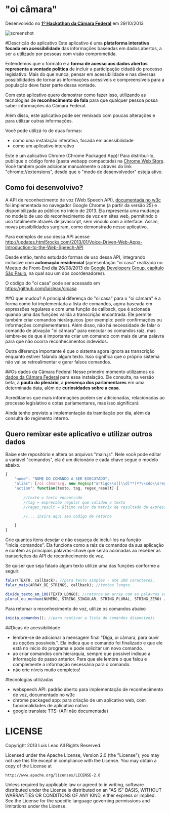 "oi câmara"
===========

Desenvolvido no [**1º Hackathon da Câmara Federal**](http://www2.camara.leg.br/responsabilidade-social/edulegislativa/hackathon/hackathon-maratona-hacker) em 29/10/2013

![screenshot](https://raw.github.com/luisleao/oicamara/master/docs/screen_0.png)


#Descrição do aplicativo
Este aplicativo é uma **plataforma interativa focada em acessibilidade** das informações baseadas em dados abertos, a ser a utilizado por pessoas com visão comprometida.

Entendemos que o formato e a **forma de acesso aos dados abertos representa a vontade política** de incluir a participação cidadã do processo legislativo. Mais do que nunca, pensar em acessibilidade e nas diversas possibilidades de tornar as informações acessíveis e compreensíveis para a população deve fazer parte dessa vontade.

Com este aplicativo quero demostrar como fazer isso, utilizando as tecnologias de **reconhecimento de fala** para que qualquer pessoa possa saber informações da Câmara Federal.

Além disso, este aplicativo pode ser remixado com poucas alterações e para utilizar outras informações.


Você pode utilizá-lo de duas formas:
- como uma instalação interativa, focada em acessibilidade
- como um aplicativo interativo

Este é um aplicativo Chrome (Chrome Packaged App)!
Para distribuí-lo, publique o código fonte (pasta webapp compactada) na [Chrome Web Store](https://chrome.google.com/webstore/developer/dashboard). Você também pode adicionar manualmente o através do link "chrome://extensions", desde que o "modo de desenvolvedor" esteja ativo.


Como foi desenvolvivo?
----------------------

A API de reconhecimento de voz (Web Speech API), [documentada no w3c](https://dvcs.w3.org/hg/speech-api/raw-file/tip/speechapi.html) foi implementada no navegador Google Chrome (a partir da versão 25) e disponibilizada ao público no início de 2013. Ela representa uma mudança no modelo de uso do reconhecimento de voz em sites web, permitindo o uso totalmente através de javascript, sem vínculo com a interface. Assim, novas possibilidades surgiram, como demonstrado nesse aplicativo.

Para exemplos de uso dessa API acesse http://updates.html5rocks.com/2013/01/Voice-Driven-Web-Apps-Introduction-to-the-Web-Speech-API

Desde então, tenho estudado formas de uso dessa API, integrando inclusive com **automação residencial** (apresentação "oi casa" realizada no Meetup de Front-End dia 26/08/2013 do [Google Developers Group, capítulo São Paulo](https://developers.google.com/groups/chapter/102774871279745079139/), na qual sou um dos coordenadores).

O código do "oi casa" pode ser acessado em https://github.com/luisleao/oicasa


##O que mudou?
A principal diferença do "oi casa" para o "oi câmara" é a forma como foi implementada a lista de comandos, agora baseada em expressões regulares e com uma função de callback, que é acionada quando uma das funções valida a transcrição encontrada. Ele permite também criar comandos hierárquicos (por exemplo: pedir confirmações ou informações complementares). Além disso, não há necessidade de falar o comando de ativação "oi câmara" para executar os comandos raiz, mas lembre-se de que é importante criar um comando com mais de uma palavra para que não ocorra reconhecimentos indevidos. 

Outra diferença importante é que o sistema agora ignora as transcrição enquanto estiver falando algum texto. Isso significa que o próprio sistema não vai se retroalimentar e gerar falsos comandos.


##Os dados da Câmara Federal
Nesse primeiro momento utilizamos os [dados da Câmara Federal](http://www2.camara.leg.br/transparencia/dados-abertos) para essa instalação.
Ele consulta, na versão beta, a **pauta do plenário**, a **presença dos parlamentares** em uma determinada data, além de **curiosidades sobre a casa**.

Acreditamos que mais informações podem ser adicionadas, relacionadas ao processo legislativo e cotas parlamentares, mas isso significará 

Ainda tenho previsto a implementação da tramitação por dia, além da consulta do regimento interno.



Quero remixar este aplicativo e utilizar outros dados
-----------------------------------------------------


Baixe este repositório e altera os arquivos "main.js". Nele você pode editar a variável "comandos", ela é um dicionário e cada chave segue o modelo abaixo.

```javascript
{
	"nome": "NOME DO COMANDO A SER EXECUTADO",
	"alias": [/oi câmara/g, new RegExp("artigo\\s([\\d]**)º?\\sdo\\sregimento")], //expressões regulares
	"action": function(texto, tag, regex_result) {
		
		//texto = texto encontrado
		//tag = expressão regular que validou o texto
		//regex_result = último valor da matrix de resultado da expressão regular (se tiver usado grupos)

		//... insira aqui seu código de retorno

	}
}
```


Crie quantos itens desejar e não esqueça de incluí-los na função "inicia_comandos". Ela funciona como a raiz de comandos da sua aplicação e contém as principais palavras-chave que serão acionadas ao receber as transcrições da API de reconhecimento de voz.

Se quiser que seja falado algum texto utilize uma das funções conforme a seguir:


```javascript
falar(TEXTO, callback); //para texto simples - até 100 caracteres.
falar_mais(ARRAY_DE_STRINGS, callback); //textos longos.

divide_texto_em_100(TEXTO_LONGO); //retorna um array com as palavras separadas em grupos de até 100 caracteres
plural_ou_nenhum(NUMERO, STRING_SINGULAR, STRING_PLURAL, STRING_ZERO) //para escrever textos com variação de número
```

Para retomar o reconhecimento de voz, utilize os comandos abaixo
```javascript
inicia_comandos(); //para reativar a lista de comandos disponíveis

```


##Dicas de acessibilidade
- lembre-se de adicionar a mensagem final "Diga, oi câmara, para ouvir as opções possíveis.". Ela indica que o comando foi finalizado e que ele está no início do programa e pode solicitar um novo comando.
- ao criar comandos com hierarquia, sempre que possível indique a informação do passo anterior. Para que ele lembre o que falou e complemente a informação necessária para o comando.
- não crie níveis muito completos!





#tecnologias utilizadas
- webspeech API: padrão aberto para implementação de reconhecimento de voz, documentado no w3c
- chrome packaged app: para criação de um aplicativo web, com funcionalidades de aplicativo nativo
- google translate TTS: (API não documentada)







LICENSE
=======

Copyright 2013 Luis Leao All Rights Reserved.

Licensed under the Apache License, Version 2.0 (the "License");
you may not use this file except in compliance with the License.
You may obtain a copy of the License at

    http://www.apache.org/licenses/LICENSE-2.0

Unless required by applicable law or agreed to in writing, software
distributed under the License is distributed on an "AS IS" BASIS,
WITHOUT WARRANTIES OR CONDITIONS OF ANY KIND, either express or implied.
See the License for the specific language governing permissions and
limitations under the License.

